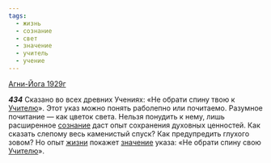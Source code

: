 ```yaml
---
tags:
  - жизнь
  - сознание
  - свет
  - значение
  - учитель
  - учение
---
```


[Агни-Йога 1929г](/agni/1929)

___434___
Сказано во всех древних Учениях: «Не обрати спину твою к [Учителю](/tag/#учитель)». Этот указ можно понять раболепно или почитаемо. Разумное почитание — как цветок света. Нельзя понудить к нему, лишь расширенное [сознание](/tag/#сознание) даст опыт сохранения духовных ценностей. Как сказать слепому весь каменистый спуск? Как предупредить глухого зовом? Но опыт [жизни](/tag/#жизнь) покажет [значение](/tag/#значение) указа: «Не обрати спину свою [Учителю](/tag/#учитель)».